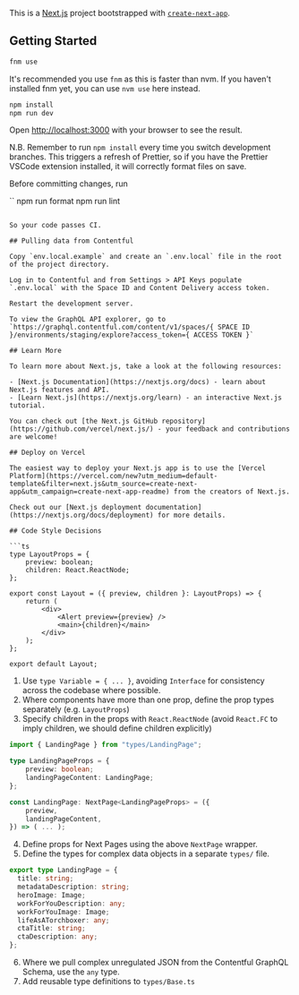 This is a [Next.js](https://nextjs.org/) project bootstrapped with [`create-next-app`](https://github.com/vercel/next.js/tree/canary/packages/create-next-app).

## Getting Started

```bash
fnm use
```

It's recommended you use `fnm` as this is faster than nvm. If you haven't installed fnm yet, you can use `nvm use` here instead.

```bash
npm install
npm run dev
```

Open [http://localhost:3000](http://localhost:3000) with your browser to see the result.

N.B. Remember to run `npm install` every time you switch development branches. This triggers a refresh of Prettier, so if you have the Prettier VSCode extension installed, it will correctly format files on save.

Before committing changes, run

``
npm run format
npm run lint

````

So your code passes CI.

## Pulling data from Contentful

Copy `env.local.example` and create an `.env.local` file in the root of the project directory.

Log in to Contentful and from Settings > API Keys populate `.env.local` with the Space ID and Content Delivery access token.

Restart the development server.

To view the GraphQL API explorer, go to
`https://graphql.contentful.com/content/v1/spaces/{ SPACE ID }/environments/staging/explore?access_token={ ACCESS TOKEN }`

## Learn More

To learn more about Next.js, take a look at the following resources:

- [Next.js Documentation](https://nextjs.org/docs) - learn about Next.js features and API.
- [Learn Next.js](https://nextjs.org/learn) - an interactive Next.js tutorial.

You can check out [the Next.js GitHub repository](https://github.com/vercel/next.js/) - your feedback and contributions are welcome!

## Deploy on Vercel

The easiest way to deploy your Next.js app is to use the [Vercel Platform](https://vercel.com/new?utm_medium=default-template&filter=next.js&utm_source=create-next-app&utm_campaign=create-next-app-readme) from the creators of Next.js.

Check out our [Next.js deployment documentation](https://nextjs.org/docs/deployment) for more details.

## Code Style Decisions

```ts
type LayoutProps = {
    preview: boolean;
    children: React.ReactNode;
};

export const Layout = ({ preview, children }: LayoutProps) => {
    return (
        <div>
            <Alert preview={preview} />
            <main>{children}</main>
        </div>
    );
};

export default Layout;
````

1. Use `type Variable = { ... }`, avoiding `Interface` for consistency across the codebase where possible.
2. Where components have more than one prop, define the prop types separately (e.g. `LayoutProps`)
3. Specify children in the props with `React.ReactNode` (avoid `React.FC` to imply children, we should define children explicitly)

```ts
import { LandingPage } from "types/LandingPage";

type LandingPageProps = {
    preview: boolean;
    landingPageContent: LandingPage;
};

const LandingPage: NextPage<LandingPageProps> = ({
    preview,
    landingPageContent,
}) => ( ... );
```

4. Define props for Next Pages using the above `NextPage` wrapper.
5. Define the types for complex data objects in a separate `types/` file.

```ts
export type LandingPage = {
  title: string;
  metadataDescription: string;
  heroImage: Image;
  workForYouDescription: any;
  workForYouImage: Image;
  lifeAsATorchboxer: any;
  ctaTitle: string;
  ctaDescription: any;
};
```

6. Where we pull complex unregulated JSON from the Contentful GraphQL Schema, use the `any` type.
7. Add reusable type definitions to `types/Base.ts`

```

```

